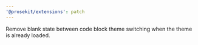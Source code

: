 ```yaml
---
'@prosekit/extensions': patch
---
```


Remove blank state between code block theme switching when the theme is already loaded.
